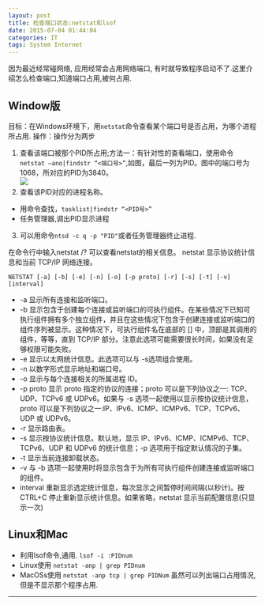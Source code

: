 ```yaml
---
layout: post
title: 检查端口状态:netstat和lsof
date: 2015-07-04 01:44:04
categories: IT
tags: System Internet
---
```


因为最近经常碰网络, 应用经常会占用网络端口, 有时就导致程序启动不了.这里介绍怎么检查端口,知道端口占用,被何占用.

## Window版

目标：在Windows环境下，用`netstat`命令查看某个端口号是否占用，为哪个进程所占用.
操作：操作分为两步

1. 查看该端口被那个PID所占用;方法一：有针对性的查看端口，使用命令 `netstat –ano|findstr “<端口号>”`,如图，最后一列为PID。图中的端口号为1068，所对应的PID为3840。  
![](http://dl.iteye.com/upload/attachment/164587/18a81821-7c08-36b1-a23a-026ff1d5c027.jpg)  
2. 查看该PID对应的进程名称。
  - 用命令查找，`tasklist|findstr “<PID号>”`
  - 任务管理器,调出PID显示进程
3. 可以用命令`ntsd -c q -p "PID"`或者任务管理器终止进程.

在命令行中输入netstat /? 可以查看netstat的相关信息。
netstat 显示协议统计信息和当前 TCP/IP 网络连接。

`NETSTAT [-a] [-b] [-e] [-n] [-o] [-p proto] [-r] [-s] [-t] [-v] [interval]`

-  -a            显示所有连接和监听端口。
-  -b            显示包含于创建每个连接或监听端口的可执行组件。在某些情况下已知可执行组件拥有多个独立组件，并且在这些情况下包含于创建连接或监听端口的组件序列被显示。这种情况下，可执行组件名在底部的 [] 中，顶部是其调用的组件，等等，直到 TCP/IP 部分。注意此选项可能需要很长时间，如果没有足够权限可能失败。
-  -e            显示以太网统计信息。此选项可以与 -s选项组合使用。
-  -n            以数字形式显示地址和端口号。
-  -o            显示与每个连接相关的所属进程 ID。
-  -p proto      显示 proto 指定的协议的连接；proto 可以是下列协议之一: TCP、UDP、TCPv6 或 UDPv6。如果与 -s 选项一起使用以显示按协议统计信息，proto 可以是下列协议之一:IP、IPv6、ICMP、ICMPv6、TCP、TCPv6、UDP 或 UDPv6。
-  -r            显示路由表。
-  -s            显示按协议统计信息。默认地，显示 IP、IPv6、ICMP、ICMPv6、TCP、TCPv6、UDP 和 UDPv6 的统计信息；-p 选项用于指定默认情况的子集。
-  -t            显示当前连接卸载状态。
-  -v            与 -b 选项一起使用时将显示包含于为所有可执行组件创建连接或监听端口的组件。
-  interval      重新显示选定统计信息，每次显示之间暂停时间间隔(以秒计)。按 CTRL+C 停止重新显示统计信息。如果省略，netstat 显示当前配置信息(只显示一次)

## Linux和Mac

- 利用lsof命令,通用. `lsof -i :PIDnum` 
- Linux使用 	`netstat -anp | grep PIDnum`
- MacOSs使用 `netstat -anp tcp | grep PIDNum` 虽然可以列出端口占用情况,但是不显示那个程序占用.

---
